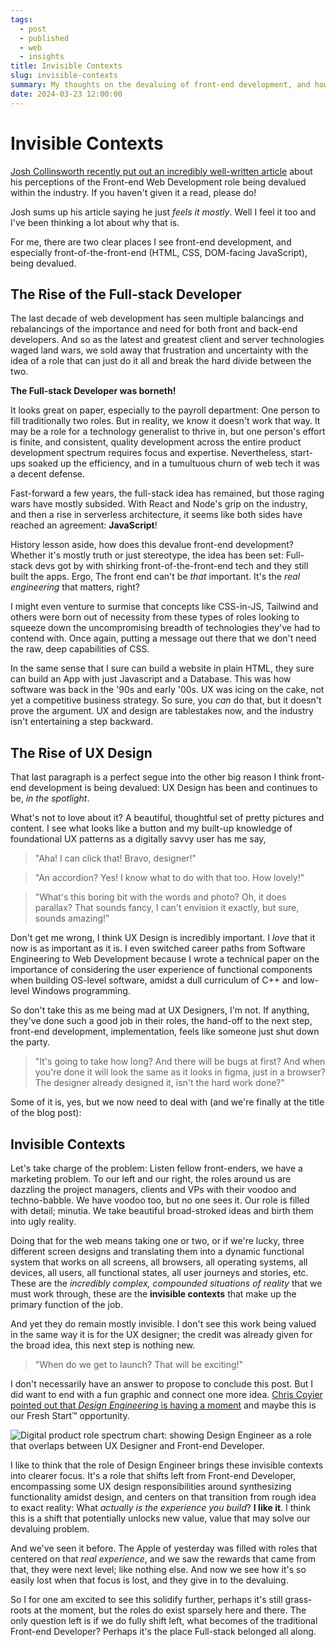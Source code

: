 ```yaml
---
tags: 
  - post
  - published
  - web
  - insights
title: Invisible Contexts
slug: invisible-contexts
summary: My thoughts on the devaluing of front-end development, and how dealing with invisible contexts has become thankless work.
date: 2024-03-23 12:00:00
---
```



# Invisible Contexts

[Josh Collinsworth recently put out an incredibly well-written article](https://joshcollinsworth.com/blog/devaluing-frontend) about his perceptions of the Front-end Web Development role being devalued within the industry. If you haven't given it a read, please do!

Josh sums up his article saying he just *feels it mostly*. Well I feel it too and I've been thinking a lot about why that is.

For me, there are two clear places I see front-end development, and especially front-of-the-front-end (HTML, CSS, DOM-facing JavaScript), being devalued.

## The Rise of the Full-stack Developer

The last decade of web development has seen multiple balancings and rebalancings of the importance and need for both front and back-end developers. And so as the latest and greatest client and server technologies waged land wars, we sold away that frustration and uncertainty with the idea of a role that can just do it all and break the hard divide between the two.

**The Full-stack Developer was borneth!**

It looks great on paper, especially to the payroll department: One person to fill traditionally two roles. But in reality, we know it doesn't work that way. It may be a role for a technology generalist to thrive in, but one person's effort is finite, and consistent, quality development across the entire product development spectrum requires focus and expertise. Nevertheless, start-ups soaked up the efficiency, and in a tumultuous churn of web tech it was a decent defense.

Fast-forward a few years, the full-stack idea has remained, but those raging wars have mostly subsided. With React and Node's grip on the industry, and then a rise in serverless architecture, it seems like both sides have reached an agreement: **JavaScript**!

History lesson aside, how does this devalue front-end development? Whether it's mostly truth or just stereotype, the idea has been set: Full-stack devs got by with shirking front-of-the-front-end tech and they still built the apps. Ergo, The front end can't be *that* important. It's the *real engineering* that matters, right?

I might even venture to surmise that concepts like CSS-in-JS, Tailwind and others were born out of necessity from these types of roles looking to squeeze down the uncompromising breadth of technologies they've had to contend with. Once again, putting a message out there that we don't need the raw, deep capabilities of CSS.

In the same sense that I sure can build a website in plain HTML, they sure can build an App with just Javascript and a Database. This was how software was back in the '90s and early '00s. UX was icing on the cake, not yet a competitive business strategy. So sure, you *can* do that, but it doesn't prove the argument. UX and design are tablestakes now, and the industry isn't entertaining a step backward.

## The Rise of UX Design

That last paragraph is a perfect segue into the other big reason I think front-end development is being devalued: UX Design has been and continues to be, *in the spotlight*.

What's not to love about it? A beautiful, thoughtful set of pretty pictures and content. I see what looks like a button and my built-up knowledge of foundational UX patterns as a digitally savvy user has me say,

> "Aha! I can click that! Bravo, designer!"

> "An accordion? Yes! I know what to do with that too. How lovely!"

> "What's this boring bit with the words and photo? Oh, it does parallax? That sounds fancy, I can't envision it exactly, but sure, sounds amazing!"

Don't get me wrong, I think UX Design is incredibly important. I *love* that it now is as important as it is. I even switched career paths from Software Engineering to Web Development because I wrote a technical paper on the importance of considering the user experience of functional components when building OS-level software, amidst a dull curriculum of C++ and low-level Windows programming.

So don't take this as me being mad at UX Designers, I'm not. If anything, they've done such a good job in their roles, the hand-off to the next step, front-end development, implementation, feels like someone just shut down the party. 

> "It's going to take how long? And there will be bugs at first? And when you're done it will look the same as it looks in figma, just in a browser? The designer already designed it, isn't the hard work done?"

Some of it is, yes, but we now need to deal with (and we're finally at the title of the blog post):

## Invisible Contexts

Let's take charge of the problem: Listen fellow front-enders, we have a marketing problem. To our left and our right, the roles around us are dazzling the project managers, clients and VPs with their voodoo and techno-babble. We have voodoo too, but no one sees it. Our role is filled with detail; minutia. We take beautiful broad-stroked ideas and birth them into ugly reality.

Doing that for the web means taking one or two, or if we're lucky, three different screen designs and translating them into a dynamic functional system that works on all screens, all browsers, all operating systems, all devices, all users, all functional states, all user journeys and stories, etc. These are the *incredibly complex, compounded situations of reality* that we must work through, these are the **invisible contexts** that make up the primary function of the job.

And yet they do remain mostly invisible. I don't see this work being valued in the same way it is for the UX designer; the credit was already given for the broad idea, this next step is nothing new.

> "When do we get to launch? That will be exciting!"

I don't necessarily have an answer to propose to conclude this post. But I did want to end with a fun graphic and connect one more idea. [Chris Coyier pointed out that *Design Engineering* is having a moment](https://frontendmasters.com/blog/design-engineers/) and maybe this is our Fresh Start&trade; opportunity.

![Digital product role spectrum chart: showing Design Engineer as a role that overlaps between UX Designer and Front-end Developer.](/static/blog/de/design-engineering.png)

I like to think that the role of Design Engineer brings these invisible contexts into clearer focus. It's a role that shifts left from Front-end Developer, encompassing some UX design responsibilities around synthesizing functionality amidst design, and centers on that transition from rough idea to exact reality: What *actually is the experience you build*? **I like it**. I think this is a shift that potentially unlocks new value, value that may solve our devaluing problem.

And we've seen it before. The Apple of yesterday was filled with roles that centered on that *real experience*, and we saw the rewards that came from that, they were next level; like nothing else. And now we see how it's so easily lost when that focus is lost, and they give in to the devaluing.

So I for one am excited to see this solidify further, perhaps it's still grass-roots at the moment, but the roles do exist sparsely here and there. The only question left is if we do fully shift left, what becomes of the traditional Front-end Developer? Perhaps it's the place Full-stack belonged all along.